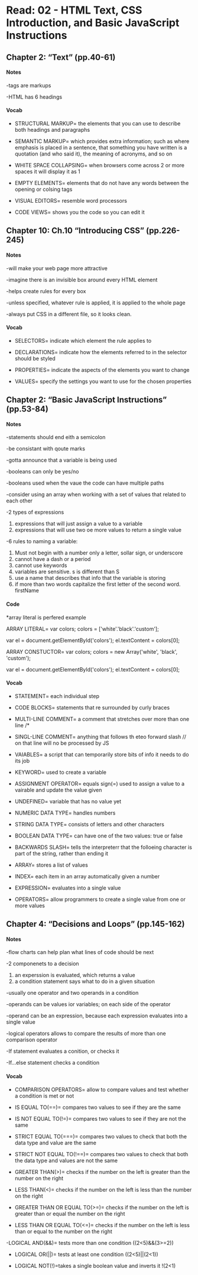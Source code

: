 # Read: 02 - HTML Text, CSS Introduction, and Basic JavaScript Instructions

## Chapter 2: “Text” (pp.40-61)

#### Notes

-tags are markups

-HTML has 6 headings

#### Vocab

- STRUCTURAL MARKUP= the elements that you can use to
describe both headings and paragraphs

- SEMANTIC MARKUP= which provides extra information; such
as where emphasis is placed in a sentence, that something
you have written is a quotation (and who said it), the
meaning of acronyms, and so on

- WHITE SPACE COLLAPSING= when browsers come across 2 or more spaces it will display it as 1

- EMPTY ELEMENTS= elements that do not  have any words between the opening or colsing tags

- VISUAL EDITORS= resemble word processors

- CODE VIEWS= shows you the code so you can edit it

## Chapter 10: Ch.10 “Introducing CSS” (pp.226-245)

#### Notes

-will make your web page more attractive

-imagine there is an invisible box around every HTML element

-helps create rules for every box

-unless specified, whatever rule is applied, it is applied to the whole page 

-always put CSS in a different file, so it looks clean.

#### Vocab

- SELECTORS= indicate which element the rule applies to

- DECLARATIONS= indicate how the elements referred to in the selector should be styled

- PROPERTIES= indicate the aspects of the elements you want to change 

- VALUES= specify the settings you want to use for the chosen properties

## Chapter 2: “Basic JavaScript Instructions” (pp.53-84)

#### Notes

-statements should end eith a semicolon

-be consistant with qoute marks

-gotta announce that a variable is being used

-booleans can only be yes/no

-booleans used when the vaue the code can have multiple paths

-consider using an array when working with a set of values that related to each other

-2 types of expressions
1. expressions that will just assign a value to a variable
2. expressions that will use two oe more values to return a single value

-6 rules to naming a variable:
1. Must not begin with a number only a letter, sollar sign, or underscore
2. cannot have a dash or a period
3. cannot use keywords
4. variables are sensitive. s is different than S
5. use a name that describes that info that the variable is storing
6. if more than two words capitalize the first letter of the second word. firstName

#### Code
*array literal is perfered
example

ARRAY LITERAL= 
var colors;
colors = ['white'.'black'.'custom'];

var el = document.getElementById('colors');
el.textContent = colors[0];

ARRAY CONSTUCTOR= 
var colors;
colors = new Array('white',
		   'black',
		   'custom');

var el = document.getElementById('colors');
el.textContent = colors[0];

#### Vocab

- STATEMENT= each individual step

- CODE BLOCKS= statements that re surrounded by curly braces

- MULTI-LINE COMMENT= a comment that stretches over more than one line /*

- SINGL-LINE COMMENT= anything that follows th eteo forward slash // on that line will no be processed by JS

- VAIABLES= a script that can temporarily store bits of info it needs to do its job

- KEYWORD= used to create a variable

- ASSIGNMENT OPERATOR=  equals sign(=) used to assign a value to a vairable and update the value given

- UNDEFINED= variable that has no value yet 

- NUMERIC DATA TYPE= handles numbers

- STRING DATA TYPE= consists of letters and other characters

- BOOLEAN DATA TYPE= can have one of the two values: true or false

- BACKWARDS SLASH= tells the interpreterr that the folloeing character is part of the string, rather than ending it

- ARRAY= stores a list of values

- INDEX= each item in an array automatically given a number

- EXPRESSION= evaluates into a single value

- OPERATORS= allow programmers to create a single value from one or more values

## Chapter 4: “Decisions and Loops” (pp.145-162)

#### Notes

-flow charts can help plan what lines of code should be next

-2 componenets to a decision
1. an experssion is evaluated, which returns a value
2. a condition statement says what to do in a given situation

-usually one operator and two operands in a condition

-operands can be values ior variables; on each side of the operator

-operand can be an expression, because each expression evaluates into a single value

-logical operators allows to compare the results of more than one comparison operator 

-If statement evaluates a conition, or checks it

-If...else statement checks a condition


#### Vocab

- COMPARISON OPERATORS= allow to compare values and test whether a condition is met or not

- IS EQUAL TO(==)= compares two values to see if they are the same

- IS NOT EQUAL TO(!=)= compares two values to see if they are not the same

- STRICT EQUAL TO(===)= compares two values to check that both the data type and value are the same

- STRICT NOT EQUAL TO(!==)= compares two values to check that both the data type and values are not the same

- GREATER THAN(>)= checks if the number on the left is greater than the number on the right 

- LESS THAN(<)= checks if the number on the left is less than the number on the right

- GREATER THAN OR EQUAL TO(>=)= checks if the number on the left is greater than or equal the number on the right

- LESS THAN OR EQUAL TO(<=)= checks if the number on the left is less than or equal to the number on the right

-LOGICAL AND(&&)= tests more than one condition ((2<5)&&(3>=2)) 

- LOGICAL OR(||)= tests at least one condition ((2<5)||(2<1))

- LOGICAL NOT(!)=takes a single boolean value and inverts it !(2<1) 

